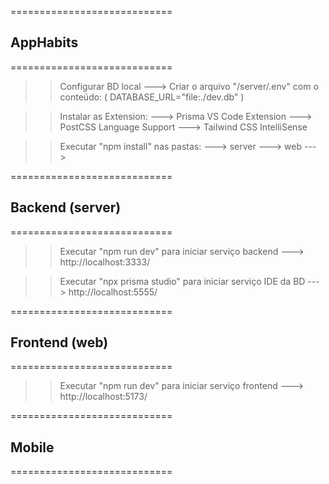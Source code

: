 ============================
## AppHabits
============================
>> Configurar BD local
---> Criar o arquivo "/server/.env" com o conteúdo: ( DATABASE_URL="file:./dev.db" )

>> Instalar as Extension:
---> Prisma VS Code Extension
---> PostCSS Language Support
---> Tailwind CSS IntelliSense

>> Executar "npm install" nas pastas:
---> server
---> web
---> 


============================
## Backend (server)
============================
>> Executar "npm run dev" para iniciar serviço backend
---> http://localhost:3333/

>> Executar "npx prisma studio" para iniciar serviço IDE da BD
---> http://localhost:5555/


============================
## Frontend (web)
============================
>> Executar "npm run dev" para iniciar serviço frontend
---> http://localhost:5173/

============================
## Mobile
============================

